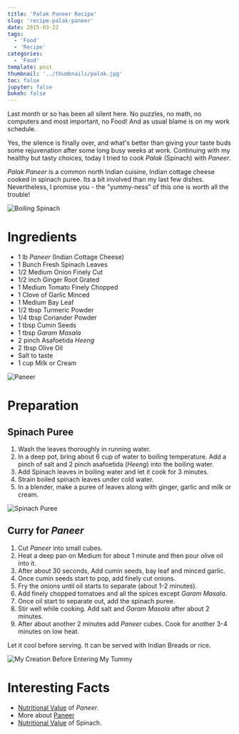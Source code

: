 ```yaml
---
title: 'Palak Paneer Recipe'
slug: 'recipe-palak-paneer'
date: 2015-03-22
tags:
  - 'Food'
  - 'Recipe'
categories:
  - 'Food'
template: post
thumbnail: '../thumbnails/palak.jpg'
toc: false
jupyter: false
bokeh: false
---
```


Last month or so has been all silent here. No puzzles, no math, no
computers and most important, no Food! And as usual blame is on my work
schedule.

Yes, the silence is finally over, and what's better than giving your
taste buds some rejuvenation after some long busy weeks at work.
Continuing with my healthy but tasty choices, today I tried to cook
_Palak_ (Spinach) with _Paneer_.

_Palak_ _Paneer_ is a common north Indian cuisine, Indian cottage cheese
cooked in spinach puree. Its a bit involved than my last few dishes.
Nevertheless, I promise you - the "yummy-ness" of this one is worth all
the trouble!

![Boiling Spinach](https://res.cloudinary.com/sadanandsingh/image/upload/v1496963332/PalakPaneer1_ugytqp.jpg)

# Ingredients

- 1 lb _Paneer_ (Indian Cottage Cheese)
- 1 Bunch Fresh Spinach Leaves
- 1/2 Medium Onion Finely Cut
- 1/2 inch Ginger Root Grated
- 1 Medium Tomato Finely Chopped
- 1 Clove of Garlic Minced
- 1 Medium Bay Leaf
- 1/2 tbsp Turmeric Powder
- 1/4 tbsp Coriander Powder
- 1 tbsp Cumin Seeds
- 1 tbsp _Garam_ _Masala_
- 2 pinch Asafoetida _Heeng_
- 2 tbsp Olive Oil
- Salt to taste
- 1 cup Milk or Cream

![Paneer](https://res.cloudinary.com/sadanandsingh/image/upload/v1496963332/PalakPaneer2_fdmyku.jpg)

# Preparation

## Spinach Puree

1.  Wash the leaves thoroughly in running water.
2.  In a deep pot, bring about 6 cup of water to boiling temperature.
    Add a pinch of salt and 2 pinch asafoetida (_Heeng_) into the
    boiling water.
3.  Add Spinach leaves in boiling water and let it cook for 3 minutes.
4.  Strain boiled spinach leaves under cold water.
5.  In a blender, make a puree of leaves along with ginger, garlic and
    milk or cream.

![Spinach Puree](https://res.cloudinary.com/sadanandsingh/image/upload/v1496963333/PalakPaneer3_ckjnjp.jpg)

## Curry for _Paneer_

1.  Cut _Paneer_ into small cubes.
2.  Heat a deep pan on Medium for about 1 minute and then pour olive oil
    into it.
3.  After about 30 seconds, Add cumin seeds, bay leaf and minced garlic.
4.  Once cumin seeds start to pop, add finely cut onions.
5.  Fry the onions until oil starts to separate (about 1-2 minutes).
6.  Add finely chopped tomatoes and all the spices except _Garam_
    _Masala_.
7.  Once oil start to separate out, add the spinach puree.
8.  Stir well while cooking. Add salt and _Garam_ _Masala_ after about 2 minutes.
9.  After about another 2 minutes add _Paneer_ cubes. Cook for another
    3-4 minutes on low heat.

Let it cool before serving. It can be served with Indian Breads or rice.

![My Creation Before Entering My Tummy](https://res.cloudinary.com/sadanandsingh/image/upload/v1496963332/PalakPaneer_me9asd.jpg)

# Interesting Facts

- [Nutritional Value](https://nutritiondata.self.com/facts/recipe/1770692/2) of _Paneer_.
- More about [Paneer](https://en.wikipedia.org/wiki/Paneer)
- [Nutritional Value](https://www.whfoods.com/genpage.php?tname=foodspice&dbid=43) of Spinach.
